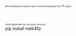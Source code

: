 <span style="font-size:0.5em;">Recalculating the quality matrix and downsampling the LFP signal</span><br/>
<br/>
<br/>
<br/>
<span style="font-size:0.5em;">Install dependencies and main functions</span><br/>
pip install nwb4fp

